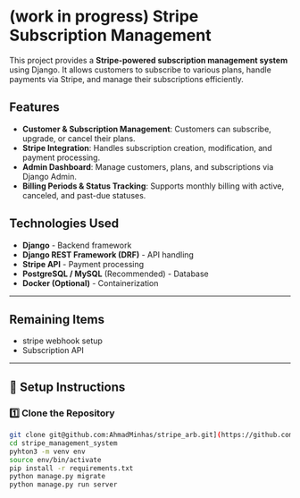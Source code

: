 # (work in progress) Stripe Subscription Management

This project provides a **Stripe-powered subscription management system** using Django. It allows customers to subscribe to various plans, handle payments via Stripe, and manage their subscriptions efficiently.

## Features

- **Customer & Subscription Management**: Customers can subscribe, upgrade, or cancel their plans.
- **Stripe Integration**: Handles subscription creation, modification, and payment processing.
- **Admin Dashboard**: Manage customers, plans, and subscriptions via Django Admin.
- **Billing Periods & Status Tracking**: Supports monthly billing with active, canceled, and past-due statuses.

## Technologies Used

- **Django** - Backend framework
- **Django REST Framework (DRF)** - API handling
- **Stripe API** - Payment processing
- **PostgreSQL / MySQL** (Recommended) - Database
- **Docker (Optional)** - Containerization

---

## Remaining Items

- stripe webhook setup
- Subscription API

---

## 🚀 Setup Instructions

### 1️⃣ Clone the Repository
```bash
git clone git@github.com:AhmadMinhas/stripe_arb.git](https://github.com/mabdullah136/stripe_management_system.git)
cd stripe_management_system
pyhton3 -m venv env
source env/bin/activate
pip install -r requirements.txt
python manage.py migrate
python manage.py run server
